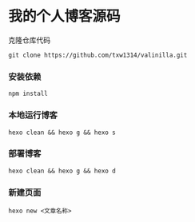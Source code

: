# 我的个人博客源码

克隆仓库代码
```
git clone https://github.com/txw1314/valinilla.git
```

### 安装依赖
```
npm install
```

### 本地运行博客
```
hexo clean && hexo g && hexo s

```

### 部署博客
```
hexo clean && hexo g && hexo d
```

### 新建页面
```
hexo new <文章名称>
```

